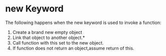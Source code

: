 # new Keyword
The following happens when the new keyword is used to invoke a function:
1. Create a brand new empty object
2. Link that object to another object.*
3. Call function with this set to the new object.
4. If function does not return an object,assume return of this.
